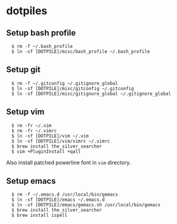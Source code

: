 # dotpiles

## Setup bash profile

```
  $ rm -f ~/.bash_profile
  $ ln -sf [DOTPILE]/misc/bash_profile ~/.bash_profile
```

## Setup git

```
  $ rm -f ~/.gitconfig ~/.gitignore_global
  $ ln -sf [DOTPILE]/misc/gitconfig ~/.gitconfig
  $ ln -sf [DOTPILE]/misc/gitignore_global ~/.gitignore_global
```

## Setup vim

```
  $ rm -fr ~/.vim
  $ rm -fr ~/.vimrc
  $ ln -sf [DOTPILE]/vim ~/.vim
  $ ln -sf [DOTPILE]/vim/vimrc ~/.vimrc
  $ brew install the_silver_searcher
  $ vim +PluginInstall +qall
```

Also install patched powerline font in `vim` directory.

## Setup emacs

```
  $ rm -f ~/.emacs.d /usr/local/bin/gemacs
  $ ln -sf [DOTPILE]/emacs ~/.emacs.d
  $ ln -sf [DOTPILE]/emacs/gemacs.sh /usr/local/bin/gemacs
  $ brew install the_silver_searcher
  $ brew install ispell
```

